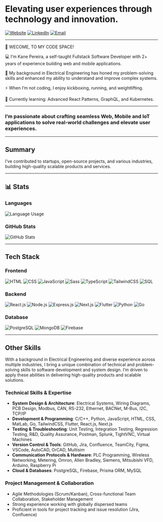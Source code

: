 # Elevating user experiences through technology and innovation.  
[![Website](https://img.shields.io/badge/-Portfolio-black?style=flat&logo=web&logoColor=white)](https://www.thekaneologist.com/)
[![LinkedIn](https://img.shields.io/badge/-LinkedIn-blue?style=flat&logo=linkedin&logoColor=white)](https://www.linkedin.com/in/kane-pereira-a0a72b168/)
[![Email](https://img.shields.io/badge/-Contact-red?style=flat&logo=gmail&logoColor=white)](mailto:kane.pereira18@gmail.com)

---

👋 WECOME, TO MY CODE SPACE!  

💻 I’m Kane Pereira, a self-taught Fullstack Software Developer with 2+ years of experience building web and mobile applications.  

🔭 My background in Electrical Engineering has honed my problem-solving skills and enhanced my ability to understand and improve complex systems.  

⚡ When I’m not coding, I enjoy kickboxing, running, and weightlifting.  

🌱 Currently learning: Advanced React Patterns, GraphQL, and Kubernetes.  

---

### I’m passionate about crafting seamless Web, Mobile and IoT applications to solve real-world challenges and elevate user experiences.  

---

## Summary  
I’ve contributed to startups, open-source projects, and various industries, building high-quality scalable products and services.  

---

## 📊 Stats  

### **Languages**  
![Language Usage](https://github-readme-stats.vercel.app/api/top-langs/?username=s0han&layout=compact&theme=radical&hide=langs&count_private=true&show_icons=true)

### **GitHub Stats**  
![GitHub Stats](https://github-readme-stats.vercel.app/api?username=yourusername&show_icons=true&theme=radical)

---


## Tech Stack

### **Frontend**
![HTML](https://img.shields.io/badge/-HTML-E34F26?style=flat&logo=html5&logoColor=white)
![CSS](https://img.shields.io/badge/-CSS-1572B6?style=flat&logo=css3&logoColor=white)
![JavaScript](https://img.shields.io/badge/-JavaScript-F7DF1E?style=flat&logo=javascript&logoColor=black)
![Sass](https://img.shields.io/badge/-Sass-CC6699?style=flat&logo=sass&logoColor=white)
![TypeScript](https://img.shields.io/badge/-TypeScript-3178C6?style=flat&logo=typescript&logoColor=white)
![TailwindCSS](https://img.shields.io/badge/-TailwindCSS-38B2AC?style=flat&logo=tailwindcss&logoColor=white)
![SQL](https://img.shields.io/badge/-SQL-003B57?style=flat&logo=sql&logoColor=white)

### **Backend**
![React.js](https://img.shields.io/badge/-React-61DAFB?style=flat&logo=react&logoColor=black)
![Node.js](https://img.shields.io/badge/-Node.js-339933?style=flat&logo=nodedotjs&logoColor=white)
![Express.js](https://img.shields.io/badge/-Express.js-000000?style=flat&logo=express&logoColor=white)
![Next.js](https://img.shields.io/badge/-Next.js-000000?style=flat&logo=nextdotjs&logoColor=white)
![Flutter](https://img.shields.io/badge/-Flutter-02569B?style=flat&logo=flutter&logoColor=white)
![Python](https://img.shields.io/badge/-Python-3776AB?style=flat&logo=python&logoColor=white)
![Go](https://img.shields.io/badge/-Go-00ADD8?style=flat&logo=go&logoColor=white)

### **Database**
![PostgreSQL](https://img.shields.io/badge/-PostgreSQL-4169E1?style=flat&logo=postgresql&logoColor=white)
![MongoDB](https://img.shields.io/badge/-MongoDB-47A248?style=flat&logo=mongodb&logoColor=white)
![Firebase](https://img.shields.io/badge/-Firebase-FFCA28?style=flat&logo=firebase&logoColor=black)

---

## Other Skills

With a background in Electrical Engineering and diverse experience across multiple industries, I bring a unique combination of technical and problem-solving skills to software development and system design. I’m driven to apply these abilities in delivering high-quality products and scalable solutions.

### **Technical Skills & Expertise**  
- **System Design & Architecture**: Electrical Systems, Wiring Diagrams, PCB Design, Modbus, CAN, RS-232, Ethernet, BACNet, M-Bus, I2C, TCP/IP  
- **Development & Programming**: C/C++, Python, JavaScript, HTML, CSS, MatLab, Go, TailwindCSS, Flutter, React.js, Next.js  
- **Testing & Troubleshooting**: Unit Testing, Integration Testing, Regression Testing, R&D, Quality Assurance, Postman, Splunk, TightVNC, Virtual Machines  
- **Version Control & Tools**: GitHub, Jira, Confluence, TeamCity, Figma, VSCode, AutoCAD, OrCAD, Multisim  
- **Communication Protocols & Hardware**: PLC Programming, Wireless Networking, Metering, Omron, Allen Bradley, Siemens, Mitsubishi VFD, Arduino, Raspberry Pi  
- **Cloud & Databases**: PostgreSQL, Firebase, Prisma ORM, MySQL  

### **Project Management & Collaboration**  
- Agile Methodologies (Scrum/Kanban), Cross-functional Team Collaboration, Stakeholder Management  
- Strong experience working with globally dispersed teams  
- Proficient in tools for project tracking and issue resolution (Jira, Confluence)


